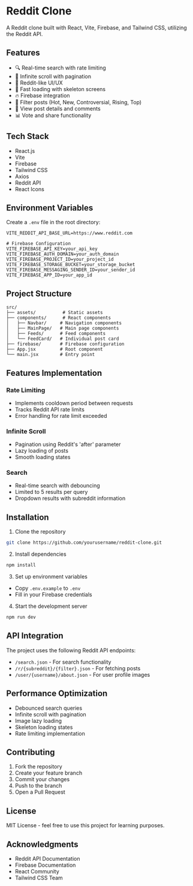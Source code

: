 # Reddit Clone

A Reddit clone built with React, Vite, Firebase, and Tailwind CSS, utilizing the Reddit API.

## Features

- 🔍 Real-time search with rate limiting
- 🔄 Infinite scroll with pagination
- 🎨 Reddit-like UI/UX
- 🚀 Fast loading with skeleton screens
- 🔥 Firebase integration
- 🌙 Filter posts (Hot, New, Controversial, Rising, Top)
- 💬 View post details and comments
- 📊 Vote and share functionality

## Tech Stack

- React.js
- Vite
- Firebase
- Tailwind CSS
- Axios
- Reddit API
- React Icons

## Environment Variables

Create a `.env` file in the root directory:

```properties
VITE_REDDIT_API_BASE_URL=https://www.reddit.com

# Firebase Configuration
VITE_FIREBASE_API_KEY=your_api_key
VITE_FIREBASE_AUTH_DOMAIN=your_auth_domain
VITE_FIREBASE_PROJECT_ID=your_project_id
VITE_FIREBASE_STORAGE_BUCKET=your_storage_bucket
VITE_FIREBASE_MESSAGING_SENDER_ID=your_sender_id
VITE_FIREBASE_APP_ID=your_app_id
```

## Project Structure

```
src/
├── assets/          # Static assets
├── components/      # React components
│   ├── Navbar/     # Navigation components
│   ├── MainPage/   # Main page components
│   ├── Feeds/      # Feed components
│   └── FeedCard/   # Individual post card
├── firebase/       # Firebase configuration
├── App.jsx         # Root component
└── main.jsx        # Entry point
```

## Features Implementation

### Rate Limiting

- Implements cooldown period between requests
- Tracks Reddit API rate limits
- Error handling for rate limit exceeded

### Infinite Scroll

- Pagination using Reddit's 'after' parameter
- Lazy loading of posts
- Smooth loading states

### Search

- Real-time search with debouncing
- Limited to 5 results per query
- Dropdown results with subreddit information

## Installation

1. Clone the repository

```bash
git clone https://github.com/yourusername/reddit-clone.git
```

2. Install dependencies

```bash
npm install
```

3. Set up environment variables

- Copy `.env.example` to `.env`
- Fill in your Firebase credentials

4. Start the development server

```bash
npm run dev
```

## API Integration

The project uses the following Reddit API endpoints:

- `/search.json` - For search functionality
- `/r/{subreddit}/{filter}.json` - For fetching posts
- `/user/{username}/about.json` - For user profile images

## Performance Optimization

- Debounced search queries
- Infinite scroll with pagination
- Image lazy loading
- Skeleton loading states
- Rate limiting implementation

## Contributing

1. Fork the repository
2. Create your feature branch
3. Commit your changes
4. Push to the branch
5. Open a Pull Request

## License

MIT License - feel free to use this project for learning purposes.

## Acknowledgments

- Reddit API Documentation
- Firebase Documentation
- React Community
- Tailwind CSS Team
